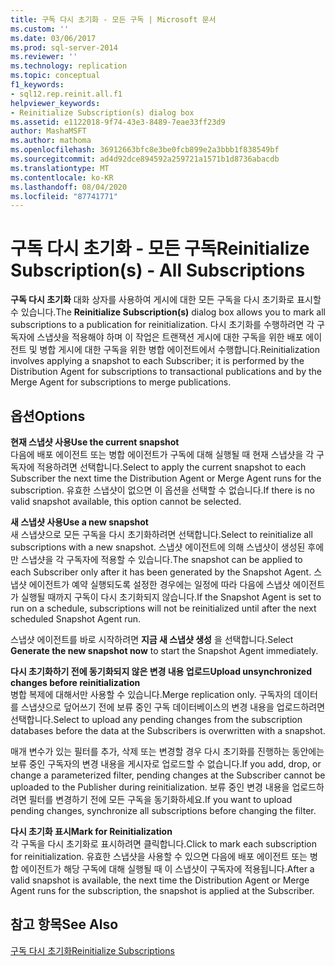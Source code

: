 ```yaml
---
title: 구독 다시 초기화 - 모든 구독 | Microsoft 문서
ms.custom: ''
ms.date: 03/06/2017
ms.prod: sql-server-2014
ms.reviewer: ''
ms.technology: replication
ms.topic: conceptual
f1_keywords:
- sql12.rep.reinit.all.f1
helpviewer_keywords:
- Reinitialize Subscription(s) dialog box
ms.assetid: e1122018-9f74-43e3-8489-7eae33ff23d9
author: MashaMSFT
ms.author: mathoma
ms.openlocfilehash: 36912663bfc8e3be0fcb899e2a3bbb1f838549bf
ms.sourcegitcommit: ad4d92dce894592a259721a1571b1d8736abacdb
ms.translationtype: MT
ms.contentlocale: ko-KR
ms.lasthandoff: 08/04/2020
ms.locfileid: "87741771"
---
```

# <a name="reinitialize-subscriptions---all-subscriptions"></a><span data-ttu-id="fd636-102">구독 다시 초기화 - 모든 구독</span><span class="sxs-lookup"><span data-stu-id="fd636-102">Reinitialize Subscription(s) - All Subscriptions</span></span>
  <span data-ttu-id="fd636-103">**구독 다시 초기화** 대화 상자를 사용하여 게시에 대한 모든 구독을 다시 초기화로 표시할 수 있습니다.</span><span class="sxs-lookup"><span data-stu-id="fd636-103">The **Reinitialize Subscription(s)** dialog box allows you to mark all subscriptions to a publication for reinitialization.</span></span> <span data-ttu-id="fd636-104">다시 초기화를 수행하려면 각 구독자에 스냅샷을 적용해야 하며 이 작업은 트랜잭션 게시에 대한 구독을 위한 배포 에이전트 및 병합 게시에 대한 구독을 위한 병합 에이전트에서 수행합니다.</span><span class="sxs-lookup"><span data-stu-id="fd636-104">Reinitialization involves applying a snapshot to each Subscriber; it is performed by the Distribution Agent for subscriptions to transactional publications and by the Merge Agent for subscriptions to merge publications.</span></span>  
  
## <a name="options"></a><span data-ttu-id="fd636-105">옵션</span><span class="sxs-lookup"><span data-stu-id="fd636-105">Options</span></span>  
 <span data-ttu-id="fd636-106">**현재 스냅샷 사용**</span><span class="sxs-lookup"><span data-stu-id="fd636-106">**Use the current snapshot**</span></span>  
 <span data-ttu-id="fd636-107">다음에 배포 에이전트 또는 병합 에이전트가 구독에 대해 실행될 때 현재 스냅샷을 각 구독자에 적용하려면 선택합니다.</span><span class="sxs-lookup"><span data-stu-id="fd636-107">Select to apply the current snapshot to each Subscriber the next time the Distribution Agent or Merge Agent runs for the subscription.</span></span> <span data-ttu-id="fd636-108">유효한 스냅샷이 없으면 이 옵션을 선택할 수 없습니다.</span><span class="sxs-lookup"><span data-stu-id="fd636-108">If there is no valid snapshot available, this option cannot be selected.</span></span>  
  
 <span data-ttu-id="fd636-109">**새 스냅샷 사용**</span><span class="sxs-lookup"><span data-stu-id="fd636-109">**Use a new snapshot**</span></span>  
 <span data-ttu-id="fd636-110">새 스냅샷으로 모든 구독을 다시 초기화하려면 선택합니다.</span><span class="sxs-lookup"><span data-stu-id="fd636-110">Select to reinitialize all subscriptions with a new snapshot.</span></span> <span data-ttu-id="fd636-111">스냅샷 에이전트에 의해 스냅샷이 생성된 후에만 스냅샷을 각 구독자에 적용할 수 있습니다.</span><span class="sxs-lookup"><span data-stu-id="fd636-111">The snapshot can be applied to each Subscriber only after it has been generated by the Snapshot Agent.</span></span> <span data-ttu-id="fd636-112">스냅샷 에이전트가 예약 실행되도록 설정한 경우에는 일정에 따라 다음에 스냅샷 에이전트가 실행될 때까지 구독이 다시 초기화되지 않습니다.</span><span class="sxs-lookup"><span data-stu-id="fd636-112">If the Snapshot Agent is set to run on a schedule, subscriptions will not be reinitialized until after the next scheduled Snapshot Agent run.</span></span>  
  
 <span data-ttu-id="fd636-113">스냅샷 에이전트를 바로 시작하려면 **지금 새 스냅샷 생성** 을 선택합니다.</span><span class="sxs-lookup"><span data-stu-id="fd636-113">Select **Generate the new snapshot now** to start the Snapshot Agent immediately.</span></span>  
  
 <span data-ttu-id="fd636-114">**다시 초기화하기 전에 동기화되지 않은 변경 내용 업로드**</span><span class="sxs-lookup"><span data-stu-id="fd636-114">**Upload unsynchronized changes before reinitialization**</span></span>  
 <span data-ttu-id="fd636-115">병합 복제에 대해서만 사용할 수 있습니다.</span><span class="sxs-lookup"><span data-stu-id="fd636-115">Merge replication only.</span></span> <span data-ttu-id="fd636-116">구독자의 데이터를 스냅샷으로 덮어쓰기 전에 보류 중인 구독 데이터베이스의 변경 내용을 업로드하려면 선택합니다.</span><span class="sxs-lookup"><span data-stu-id="fd636-116">Select to upload any pending changes from the subscription databases before the data at the Subscribers is overwritten with a snapshot.</span></span>  
  
 <span data-ttu-id="fd636-117">매개 변수가 있는 필터를 추가, 삭제 또는 변경할 경우 다시 초기화를 진행하는 동안에는 보류 중인 구독자의 변경 내용을 게시자로 업로드할 수 없습니다.</span><span class="sxs-lookup"><span data-stu-id="fd636-117">If you add, drop, or change a parameterized filter, pending changes at the Subscriber cannot be uploaded to the Publisher during reinitialization.</span></span> <span data-ttu-id="fd636-118">보류 중인 변경 내용을 업로드하려면 필터를 변경하기 전에 모든 구독을 동기화하세요.</span><span class="sxs-lookup"><span data-stu-id="fd636-118">If you want to upload pending changes, synchronize all subscriptions before changing the filter.</span></span>  
  
 <span data-ttu-id="fd636-119">**다시 초기화 표시**</span><span class="sxs-lookup"><span data-stu-id="fd636-119">**Mark for Reinitialization**</span></span>  
 <span data-ttu-id="fd636-120">각 구독을 다시 초기화로 표시하려면 클릭합니다.</span><span class="sxs-lookup"><span data-stu-id="fd636-120">Click to mark each subscription for reinitialization.</span></span> <span data-ttu-id="fd636-121">유효한 스냅샷을 사용할 수 있으면 다음에 배포 에이전트 또는 병합 에이전트가 해당 구독에 대해 실행될 때 이 스냅샷이 구독자에 적용됩니다.</span><span class="sxs-lookup"><span data-stu-id="fd636-121">After a valid snapshot is available, the next time the Distribution Agent or Merge Agent runs for the subscription, the snapshot is applied at the Subscriber.</span></span>  
  
## <a name="see-also"></a><span data-ttu-id="fd636-122">참고 항목</span><span class="sxs-lookup"><span data-stu-id="fd636-122">See Also</span></span>  
 [<span data-ttu-id="fd636-123">구독 다시 초기화</span><span class="sxs-lookup"><span data-stu-id="fd636-123">Reinitialize Subscriptions</span></span>](reinitialize-subscriptions.md)  
  
  
